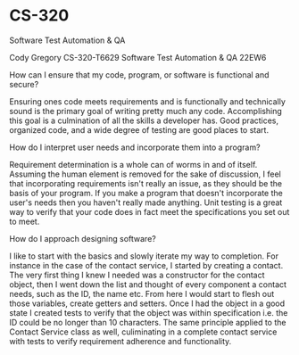 # CS-320
Software Test Automation &amp; QA

Cody Gregory CS-320-T6629 Software Test Automation & QA 22EW6

How can I ensure that my code, program, or software is functional and secure?

Ensuring ones code meets requirements and is functionally and technically sound is the primary goal of writing pretty much any code. Accomplishing this goal is a culmination of all the skills a developer has. Good practices, organized code, and a wide degree of testing are good places to start.

How do I interpret user needs and incorporate them into a program?

Requirement determination is a whole can of worms in and of itself. Assuming the human element is removed for the sake of discussion, I feel that incorporating requirements isn't really an issue, as they should be the basis of your program. If you make a program that doesn't incorporate the user's needs then you haven't really made anything. Unit testing is a great way to verify that your code does in fact meet the specifications you set out to meet.

How do I approach designing software?

I like to start with the basics and slowly iterate my way to completion. For instance in the case of the contact service, I started by creating a contact. The very first thing I knew I needed was a constructor for the contact object, then I went down the list and thought of every component a contact needs, such as the ID, the name etc. From here I would start to flesh out those variables, create getters and setters. Once I had the object in a good state I created tests to verify that the object was within specification i.e. the ID could be no longer than 10 characters. The same principle applied to the Contact Service class as well, culiminating in a complete contact service with tests to verify requirement adherence and functionality. 
